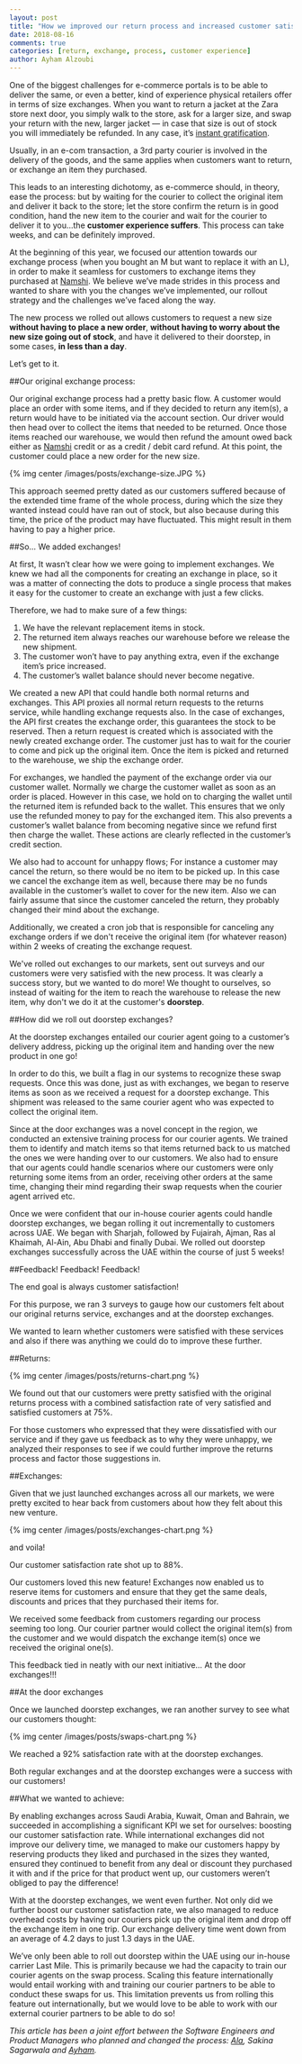 ```yaml
---
layout: post
title: "How we improved our return process and increased customer satisfaction by 22%"
date: 2018-08-16
comments: true
categories: [return, exchange, process, customer experience]
author: Ayham Alzoubi
---
```


One of the biggest challenges for e-commerce portals is to be able to deliver the same, or even a better, kind of experience physical retailers offer in terms of size exchanges. When you want to return a jacket at the Zara store next door, you simply walk to the store, ask for a larger size, and swap your return with the new, larger jacket — in case that size is out of stock you will immediately be refunded. In any case, it’s [instant gratification](https://en.wikipedia.org/wiki/Gratification#Instant_and_delayed_gratification).

<!-- more -->

Usually, in an e-com transaction, a 3rd party courier is involved in the delivery of the goods, and the same applies when customers want to return, or exchange an item they purchased.

This leads to an interesting dichotomy, as e-commerce should, in theory, ease the process: but by waiting for the courier to collect the original item and deliver it back to the store; let the store confirm the return is in good condition, hand the new item to the courier and wait for the courier to deliver it to you…the **customer experience suffers**. This process can take weeks, and can be definitely improved.

At the beginning of this year, we focused our attention towards our exchange process (when you bought an M but want to replace it with an L), in order to make it seamless for customers to exchange items they purchased at [Namshi](https://www.namshi.com). We believe we’ve made strides in this process and wanted to share with you the changes we’ve implemented, our rollout strategy and the challenges we’ve faced along the way.

The new process we rolled out allows customers to request a new size **without having to place a new order**, **without having to worry about the new size going out of stock**, and have it delivered to their doorstep, in some cases, **in less than a day**.

Let’s get to it.

##Our original exchange process:

Our original exchange process had a pretty basic flow.  A customer would place an order with some items, and if they decided to return any item(s), a return would have to be initiated via the account section. Our driver would then head over to collect the items that needed to be returned. Once those items reached our warehouse, we would then refund the amount owed back either as [Namshi](https://www.namshi.com) credit or as a credit / debit card refund. At this point, the customer could place a new order for the new size.

{% img center /images/posts/exchange-size.JPG %}

This approach seemed pretty dated as our customers suffered because of the extended time frame of the whole process, during which the size they wanted instead could have ran out of stock, but also because during this time, the price of the product may have fluctuated. This might result in them having to pay a higher price.

##So… We added exchanges!

At first, It wasn’t clear how we were going to implement exchanges. We knew we had all the components for creating an exchange in place, so it was a matter of connecting the dots to produce a single process that makes it easy for the customer to create an exchange with just a few clicks.

Therefore, we had to make sure of a few things:


1. We have the relevant replacement items in stock.
2. The returned item always reaches our warehouse before we release the new shipment.
3. The customer won’t have to pay anything extra, even if the exchange item’s price increased.
4. The customer’s wallet balance should never become negative.


We created a new API that could handle both normal returns and exchanges. This API proxies all normal return requests to the returns service, while handling exchange requests also. In the case of exchanges, the API first creates the exchange order, this guarantees the stock to be reserved. Then a return request is created which is associated with the newly created exchange order. The customer just has to wait for the courier to come and pick up the original item. Once the item is picked and returned to the warehouse, we ship the exchange order.

For exchanges, we handled the payment of the exchange order via our customer wallet. Normally we charge the customer wallet as soon as an order is placed. However in this case, we hold on to charging the wallet until the returned item is refunded back to the wallet. This ensures that we only use the refunded money to pay for the exchanged item. This also prevents a customer’s wallet balance from becoming negative since we refund first then charge the wallet. These actions are clearly reflected in the customer’s credit section.



We also had to account for unhappy flows; For instance a customer may cancel the return, so there would be no item to be picked up. In this case we cancel the exchange item as well, because there may be no funds available in the customer’s wallet to cover for the new item. Also we can fairly assume that since the customer canceled the return, they probably changed their mind about the exchange.

Additionally, we created a cron job that is responsible for canceling any exchange orders if we don't receive the original item (for whatever reason) within 2 weeks of creating the exchange request.

We've rolled out exchanges to our markets, sent out surveys and our customers were very satisfied with the new process. It was clearly a success story, but we wanted to do more! We thought to ourselves, so instead of waiting for the item to reach the warehouse to release the new item, why don't we do it at the customer's **doorstep**.

##How did we roll out doorstep exchanges?

At the doorstep exchanges entailed our courier agent going to a customer’s delivery address, picking up the original item and handing over the new product in one go!

In order to do this, we built a flag in our systems to recognize these swap requests. Once this was done, just as with exchanges, we began to reserve items as soon as we received a request for a doorstep exchange. This shipment was released to the same courier agent who was expected to collect the original item.

Since at the door exchanges was a novel concept in the region, we conducted an extensive training process for our courier agents. We trained them to identify and match items so that items returned back to us matched the ones we were handing over to our customers. We also had to ensure that our agents could handle scenarios where our customers were only returning some items from an order, receiving other orders at the same time, changing their mind regarding their swap requests when the courier agent arrived etc.

Once we were confident that our in-house courier agents could handle doorstep exchanges, we began rolling it out incrementally to customers across UAE. We began with Sharjah, followed by Fujairah, Ajman, Ras al Khaimah, Al-Ain, Abu Dhabi and finally Dubai. We rolled out doorstep exchanges successfully across the UAE within the course of just 5 weeks!

##Feedback! Feedback! Feedback!

The end goal is always customer satisfaction!

For this purpose, we ran 3 surveys to gauge how our customers felt about our original returns service, exchanges and at the doorstep exchanges.

We wanted to learn whether customers were satisfied with these services and also if there was anything we could do to improve these further.

##Returns:


{% img center /images/posts/returns-chart.png %}

We found out that our customers were pretty satisfied with the original returns process with a combined satisfaction rate of very satisfied and satisfied customers at 75%.

For those customers who expressed that they were dissatisfied with our service and if they gave us feedback as to why they were unhappy, we analyzed their responses to see if we could further improve the returns process and factor those suggestions in.

##Exchanges:

Given that we just launched exchanges across all our markets, we were pretty excited to hear back from customers about how they felt about this new venture.

{% img center /images/posts/exchanges-chart.png %}


and voila!

Our customer satisfaction rate shot up to 88%.

Our customers loved this new feature! Exchanges now enabled us to reserve items for customers and ensure that they get the same deals, discounts and prices that they purchased their items for.

We received some feedback from customers regarding our process seeming too long. Our courier partner would collect the original item(s) from the customer and we would dispatch the exchange item(s) once we received the original one(s).

This feedback tied in neatly with our next initiative… At the door exchanges!!!

##At the door exchanges

Once we launched doorstep exchanges, we ran another survey to see what our customers thought:

{% img center /images/posts/swaps-chart.png %}


We reached a 92% satisfaction rate with at the doorstep exchanges.

Both regular exchanges and at the doorstep exchanges were a success with our customers!

##What we wanted to achieve:

By enabling exchanges across Saudi Arabia, Kuwait, Oman and Bahrain, we succeeded in accomplishing a significant KPI we set for ourselves: boosting our customer satisfaction rate. While international exchanges did not improve our delivery time, we managed to make our customers happy by reserving products they liked and purchased in the sizes they wanted, ensured they continued to benefit from any deal or discount they purchased it with and if the price for that product went up, our customers weren’t obliged to pay the difference!

With at the doorstep exchanges, we went even further.  Not only did we further boost our customer satisfaction rate, we also managed to reduce overhead costs by having our couriers pick up the original item and drop off the exchange item in one trip. Our exchange delivery time went down from an average of 4.2 days to just 1.3 days in the UAE.


We’ve only been able to roll out doorstep within the UAE using our in-house carrier Last Mile. This is primarily because we had the capacity to train our courier agents on the swap process. Scaling this feature internationally would entail working with and training our courier partners to be able to conduct these swaps for us. This limitation prevents us from rolling this feature out internationally, but we would love to be able to work with our external courier partners to be able to do so!


*This article has been a joint effort between the Software Engineers and Product Managers who planned and changed the process: [Ala](/team/#Ala%20Hawash), Sakina Sagarwala and
[Ayham](/team/#Ayham%20Alzoubi).*
